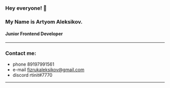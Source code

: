### Hey everyone! :wave: 
### My Name is Artyom Aleksikov.
#### Junior Frontend Developer

---

### Contact me:
- phone 89197991561
- e-mail fizrukaleksikov@gmail.com
- discord rtinit#7770

---

